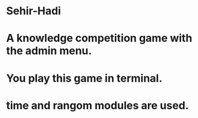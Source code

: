 # Sehir-Hadi
# A knowledge competition game with the admin menu. 
# You play this game in terminal.
# time and rangom modules are used.


